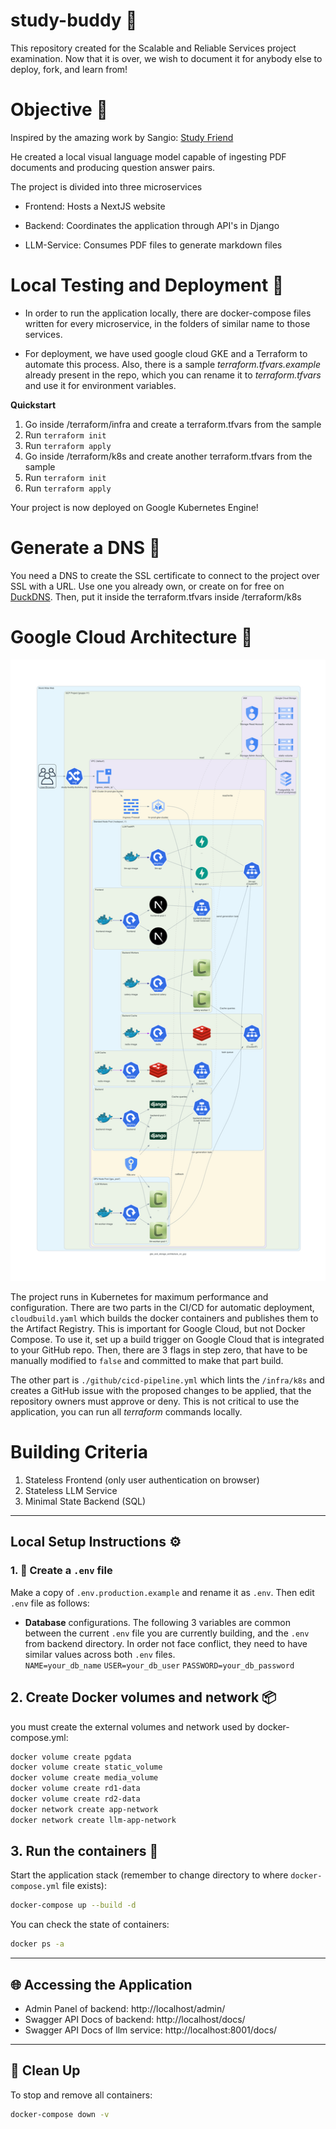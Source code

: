 # study-buddy 🐾

This repository created for the Scalable and Reliable Services project examination. Now that it is over, we wish to document it for anybody else to deploy, fork, and learn from!

# Objective 🌟

Inspired by the amazing work by Sangio:
[Study Friend](https://github.com/sangioai/study-friend)

He created a local visual language model capable of ingesting PDF documents and producing question answer pairs.

The project is divided into three microservices

- Frontend: Hosts a NextJS website

- Backend: Coordinates the application through API's in Django

- LLM-Service: Consumes PDF files to generate markdown files


# Local Testing and Deployment 🔨
- In order to run the application locally, there are docker-compose files written for every microservice, in the folders of similar name to those services. 

- For deployment, we have used google cloud GKE and a Terraform to automate this process. Also, there is a sample *terraform.tfvars.example* already present in the repo, which you can rename it to *terraform.tfvars* and use it for environment variables.

**Quickstart**

1) Go inside /terraform/infra and create a terraform.tfvars from the sample
2) Run `terraform init`
3) Run `terraform apply`
4) Go inside /terraform/k8s and create another terraform.tfvars from the sample
5) Run `terraform init`
6) Run `terraform apply`

Your project is now deployed on Google Kubernetes Engine!

# Generate a DNS 🔎

You need a DNS to create the SSL certificate to connect to the project over SSL with a URL. Use one you already own, or create on for free on [DuckDNS](https://www.duckdns.org). Then, put it inside the terraform.tfvars inside /terraform/k8s

# Google Cloud Architecture 🫧

![alt text](gke_and_storage_architecture_on_gcp.png)

The project runs in Kubernetes for maximum performance and configuration. There are two parts in the CI/CD for automatic deployment, `cloudbuild.yaml` which builds the docker containers and publishes them to the Artifact Registry. This is important for Google Cloud, but not Docker Compose. To use it, set up a build trigger on Google Cloud that is integrated to your GitHub repo. Then, there are 3 flags in step zero, that have to be manually modified to `false` and committed to make that part build.

 The other part is `./github/cicd-pipeline.yml` which lints the `/infra/k8s` and creates a GitHub issue with the proposed changes to be applied, that the repository owners must approve or deny. This is not critical to use the application, you can run all *terraform* commands locally.

# Building Criteria

1. Stateless Frontend (only user authentication on browser)
2. Stateless LLM Service
3. Minimal State Backend (SQL)

---

## Local Setup Instructions ⚙️

### 1. 🔐 Create a `.env` file

Make a copy of `.env.production.example` and rename it as `.env`. Then edit `.env` file as follows:

- **Database** configurations. The following 3 variables are common between the current `.env` file you are currently building, and the `.env` from backend directory. In order not face conflict, they need to have similar values across both `.env` files.  
  `NAME=your_db_name`
  `USER=your_db_user`
  `PASSWORD=your_db_password`

## 2. Create Docker volumes and network 📦

you must create the external volumes and network used by docker-compose.yml:

```bash
docker volume create pgdata
docker volume create static_volume
docker volume create media_volume
docker volume create rd1-data
docker volume create rd2-data
docker network create app-network
docker network create llm-app-network
```

## 3. Run the containers 🚀

Start the application stack (remember to change directory to where `docker-compose.yml` file exists):

```bash
docker-compose up --build -d
```

You can check the state of containers:

```bash
docker ps -a
```

---

## 🌐 Accessing the Application

- Admin Panel of backend: http://localhost/admin/
- Swagger API Docs of backend: http://localhost/docs/
- Swagger API Docs of llm service: http://localhost:8001/docs/

---

## 🧹 Clean Up

To stop and remove all containers:

```bash
docker-compose down -v
```

